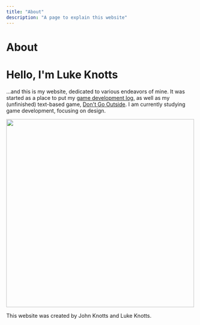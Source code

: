 ```yaml
---
title: "About"
description: "A page to explain this website"
---
```


# About

# Hello, I'm Luke Knotts

...and this is my website, dedicated to various endeavors of mine. It was started as a place to put my <a class="inline-link" href="/devlog/devloghome">game development log</a>, as well as my (unfinished) text-based game, <a class="inline-link" href="https://dontgooutside.lukeknotts.com">Don't Go Outside</a>. I am currently studying game development, focusing on design.

<img src="/images/notebookdice.jpeg" style="width: 500px"/>

This website was created by John Knotts and Luke Knotts.

